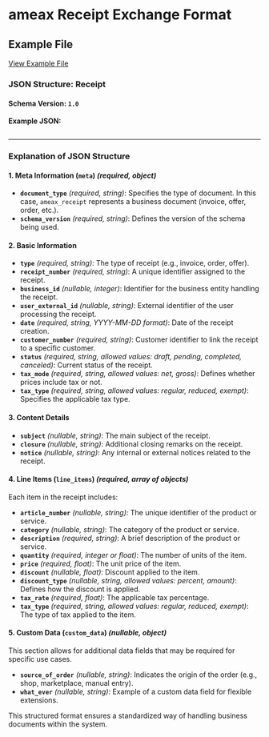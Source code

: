 # ameax Receipt Exchange Format

## Example File
[View Example File](../examples/ameax_receipt.json)

### **JSON Structure: Receipt**

#### **Schema Version:** `1.0`

**Example JSON:**
```json {examples/ameax_organization.json}
```

---

### **Explanation of JSON Structure**

#### **1. Meta Information (`meta`)** *(required, object)*
- **`document_type`** *(required, string)*: Specifies the type of document. In this case, `ameax_receipt` represents a business document (invoice, offer, order, etc.).
- **`schema_version`** *(required, string)*: Defines the version of the schema being used.

#### **2. Basic Information**
- **`type`** *(required, string)*: The type of receipt (e.g., invoice, order, offer).
- **`receipt_number`** *(required, string)*: A unique identifier assigned to the receipt.
- **`business_id`** *(nullable, integer)*: Identifier for the business entity handling the receipt.
- **`user_external_id`** *(nullable, string)*: External identifier of the user processing the receipt.
- **`date`** *(required, string, YYYY-MM-DD format)*: Date of the receipt creation.
- **`customer_number`** *(required, string)*: Customer identifier to link the receipt to a specific customer.
- **`status`** *(required, string, allowed values: draft, pending, completed, canceled)*: Current status of the receipt.
- **`tax_mode`** *(required, string, allowed values: net, gross)*: Defines whether prices include tax or not.
- **`tax_type`** *(required, string, allowed values: regular, reduced, exempt)*: Specifies the applicable tax type.

#### **3. Content Details**
- **`subject`** *(nullable, string)*: The main subject of the receipt.
- **`closure`** *(nullable, string)*: Additional closing remarks on the receipt.
- **`notice`** *(nullable, string)*: Any internal or external notices related to the receipt.

#### **4. Line Items (`line_items`)** *(required, array of objects)*
Each item in the receipt includes:

- **`article_number`** *(nullable, string)*: The unique identifier of the product or service.
- **`category`** *(nullable, string)*: The category of the product or service.
- **`description`** *(required, string)*: A brief description of the product or service.
- **`quantity`** *(required, integer or float)*: The number of units of the item.
- **`price`** *(required, float)*: The unit price of the item.
- **`discount`** *(nullable, float)*: Discount applied to the item.
- **`discount_type`** *(nullable, string, allowed values: percent, amount)*: Defines how the discount is applied.
- **`tax_rate`** *(required, float)*: The applicable tax percentage.
- **`tax_type`** *(required, string, allowed values: regular, reduced, exempt)*: The type of tax applied to the item.

#### **5. Custom Data (`custom_data`)** *(nullable, object)*
This section allows for additional data fields that may be required for specific use cases.

- **`source_of_order`** *(nullable, string)*: Indicates the origin of the order (e.g., shop, marketplace, manual entry).
- **`what_ever`** *(nullable, string)*: Example of a custom data field for flexible extensions.

This structured format ensures a standardized way of handling business documents within the system.

